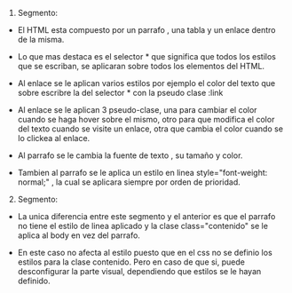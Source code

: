 1. Segmento:

- El HTML esta compuesto por un parrafo , una tabla y un enlace dentro de la misma.
- Lo que mas destaca es el selector * que significa que todos los estilos que se escriban, se aplicaran sobre todos los elementos del HTML.
- Al enlace se le aplican varios estilos por ejemplo el color del texto que sobre escribre la del selector * con la pseudo clase :link
- Al enlace se le aplican 3 pseudo-clase, una para cambiar el color cuando se haga hover sobre el mismo, otro para que modifica el color del texto cuando se visite un enlace, otra que cambia el color cuando se lo clickea al enlace.

- Al parrafo se le cambia la fuente de texto , su tamaño y color.
- Tambien al parrafo se le aplica un estilo en linea  style="font-weight: normal;" , la cual se aplicara siempre por orden de prioridad.


2. Segmento:

- La unica diferencia entre este segmento y el anterior es que el parrafo  no tiene el estilo de linea aplicado y la clase class="contenido" se le aplica al body en vez del parrafo.

- En este caso no afecta al estilo puesto que en el css no se definio los estilos para la clase contenido. Pero en caso de que si, puede desconfigurar la parte visual, dependiendo que estilos se le hayan definido.

